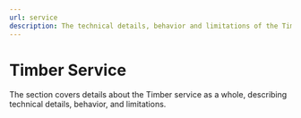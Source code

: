 ```yaml
---
url: service
description: The technical details, behavior and limitations of the Timber service.
---
```

# Timber Service

The section covers details about the Timber service as a whole, describing technical details, behavior, and limitations.

